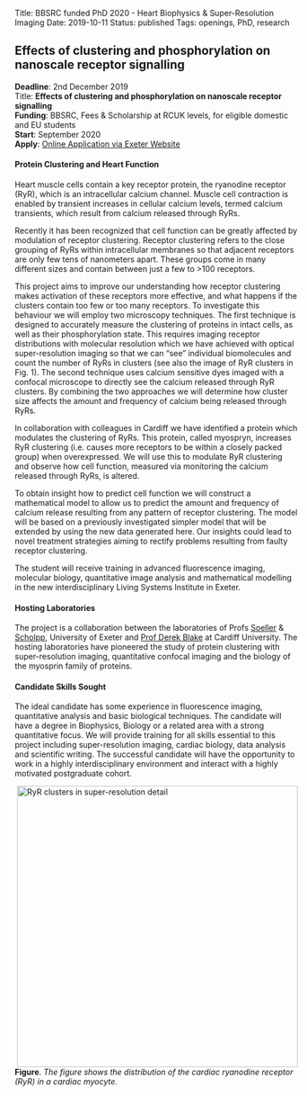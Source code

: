 Title: BBSRC funded PhD 2020 - Heart Biophysics & Super-Resolution Imaging
Date: 2019-10-11
Status: published
Tags: openings, PhD, research

## Effects of clustering and phosphorylation on nanoscale receptor signalling

**Deadline**: 2nd December 2019 <br>
Title: **Effects of clustering and phosphorylation on nanoscale receptor signalling** <br>
**Funding**: BBSRC, Fees & Scholarship at RCUK levels, for eligible domestic and EU students<br>
**Start**: September 2020<br>
**Apply**: [Online Application via Exeter Website](http://www.exeter.ac.uk/studying/funding/award/?id=3720)

#### Protein Clustering and Heart Function

Heart muscle cells contain a key receptor protein, the ryanodine receptor (RyR), which is an intracellular calcium channel. Muscle cell contraction is enabled by transient increases in cellular calcium levels, termed calcium transients, which result from calcium released through RyRs.

Recently it has been recognized that cell function can be greatly affected by modulation of receptor clustering. Receptor clustering refers to the close grouping of RyRs within intracellular membranes so that adjacent receptors are only few tens of nanometers apart. These groups come in many different sizes and contain between just a few to >100 receptors.

This project aims to improve our understanding how receptor clustering makes activation of these receptors more effective, and what happens if the clusters contain too few or too many receptors. To investigate this behaviour we will employ two microscopy techniques. The first technique is designed to accurately measure the clustering of proteins in intact cells, as well as their phosphorylation state. This requires imaging receptor distributions with molecular resolution which we have achieved with optical super-resolution imaging so that we can “see” individual biomolecules and count the number of RyRs in clusters (see also the image of RyR clusters in Fig. 1). The second technique uses calcium sensitive dyes imaged with a confocal microscope to directly see the calcium released through RyR clusters. By combining the two approaches we will determine how cluster size affects the amount and frequency of calcium being released through RyRs.

In collaboration with colleagues in Cardiff we have identified a protein which modulates the clustering of RyRs. This protein, called myospryn, increases RyR clustering (i.e. causes more receptors to be within a closely packed group) when overexpressed. We will use this to modulate RyR clustering and observe how cell function, measured via monitoring the calcium released through RyRs, is altered.

To obtain insight how to predict cell function we will construct a mathematical model to allow us to predict the amount and frequency of calcium release resulting from any pattern of receptor clustering. The model will be based on a previously investigated simpler model that will be extended by using the new data generated here. Our insights could lead to novel treatment strategies aiming to rectify problems resulting from faulty receptor clustering.

The student will receive training in advanced fluorescence imaging, molecular biology, quantitative image analysis and mathematical modelling in the new interdisciplinary Living Systems Institute in Exeter.

#### Hosting Laboratories

The project is a collaboration between the laboratories of Profs [Soeller](http://soellerlab.ex.ac.uk/) & [Scholpp](https://biosciences.exeter.ac.uk/staff/index.php?web_id=Steffen_Scholpp), University of Exeter and [Prof Derek Blake](https://www.cardiff.ac.uk/people/view/122804-blake-derek) at Cardiff University. The hosting laboratories have pioneered the study of protein clustering with super-resolution imaging, quantitative confocal imaging and the biology of the myosprin family of proteins.

#### Candidate Skills Sought

The ideal candidate has some experience in fluorescence imaging, quantitative analysis and basic biological techniques. The candidate will have a degree in Biophysics, Biology or a related area with a strong quantitative focus. We will provide training for all skills essential to this project including super-resolution imaging, cardiac biology, data analysis and scientific writing. The successful candidate will have the opportunity to work in a highly interdisciplinary environment and interact with a highly motivated postgraduate cohort.

<img style="float:right; border-left:18px solid white" width="500"
src="{filename}/images/research/RyRclustersSTORM.png" alt="RyR clusters in super-resolution detail">

__Figure__. _The figure shows the distribution of the cardiac ryanodine receptor (RyR) in a cardiac myocyte._

<p style="clear:right"></p>
